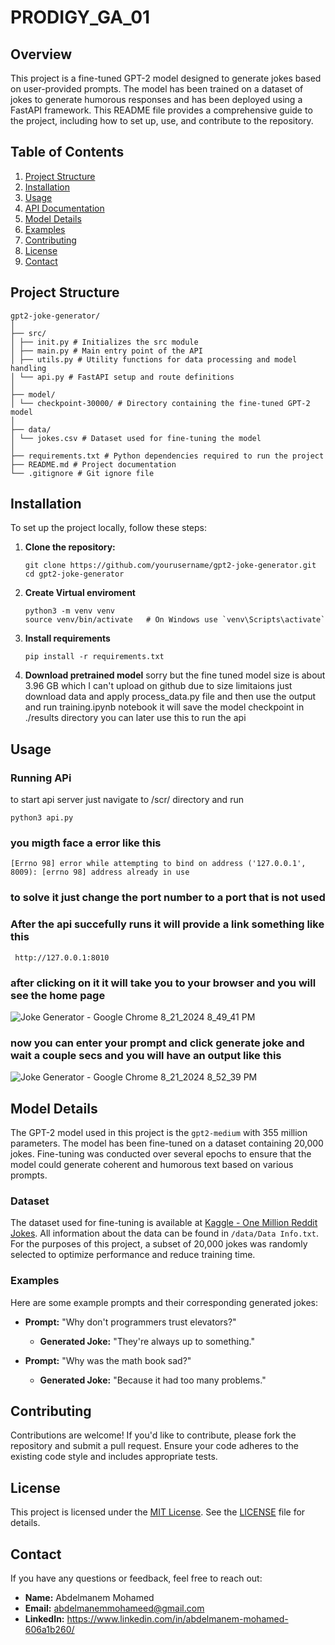 # PRODIGY_GA_01

## Overview
This project is a fine-tuned GPT-2 model designed to generate jokes based on user-provided prompts. The model has been trained on a dataset of jokes to generate humorous responses and has been deployed using a FastAPI framework. This README file provides a comprehensive guide to the project, including how to set up, use, and contribute to the repository.

## Table of Contents
1. [Project Structure](#project-structure)
2. [Installation](#installation)
3. [Usage](#usage)
4. [API Documentation](#api-documentation)
5. [Model Details](#model-details)
6. [Examples](#examples)
7. [Contributing](#contributing)
8. [License](#license)
9. [Contact](#contact)

## Project Structure
```
gpt2-joke-generator/
│
├── src/
│ ├── init.py # Initializes the src module
│ ├── main.py # Main entry point of the API
│ ├── utils.py # Utility functions for data processing and model handling
│ └── api.py # FastAPI setup and route definitions
│
├── model/
│ └── checkpoint-30000/ # Directory containing the fine-tuned GPT-2 model
│
├── data/
│ └── jokes.csv # Dataset used for fine-tuning the model
│
├── requirements.txt # Python dependencies required to run the project
├── README.md # Project documentation
└── .gitignore # Git ignore file
```
## Installation

To set up the project locally, follow these steps:

1. **Clone the repository:**
   ```
   git clone https://github.com/yourusername/gpt2-joke-generator.git
   cd gpt2-joke-generator
   ```
2. **Create Virtual enviroment**
   ```
   python3 -m venv venv
   source venv/bin/activate   # On Windows use `venv\Scripts\activate`
   ```
3. **Install requirements**
   ```
   pip install -r requirements.txt
   ```
4. **Download pretrained model** 
   sorry but the fine tuned model size is about 3.96 GB which I can't upload on
   github due to size limitaions just download data and apply process_data.py file
   and then use the output and run training.ipynb notebook it will save the model
   checkpoint  in ./results directory you can later use this to run the api

## Usage
   ### Running APi 
   to start api server just navigate to /scr/ directory and run
   ```
   python3 api.py
   ```
   ### you migth face a error like this
   ```
   [Errno 98] error while attempting to bind on address ('127.0.0.1', 8009): [errno 98] address already in use
   ```
   ### to solve  it just change the port number to a port that is not used 

   ### After the api succefully runs it will provide a link something like this
   ```
    http://127.0.0.1:8010
   ```
   ### after clicking on it it will take you to your browser and you will see the home page
   ![Joke Generator - Google Chrome 8_21_2024 8_49_41 PM](https://github.com/user-attachments/assets/6376e330-920b-41c7-8a80-e5eefa4a538e)
   ### now you can enter your prompt and click generate joke and wait a couple secs and you will have an output like this
   ![Joke Generator - Google Chrome 8_21_2024 8_52_39 PM](https://github.com/user-attachments/assets/d63a896c-7675-47ea-9e49-2f174700f545)
## Model Details

The GPT-2 model used in this project is the `gpt2-medium` with 355 million parameters. The model has been fine-tuned on a dataset containing 20,000 jokes. Fine-tuning was conducted over several epochs to ensure that the model could generate coherent and humorous text based on various prompts.

### Dataset

The dataset used for fine-tuning is available at [Kaggle - One Million Reddit Jokes](https://www.kaggle.com/datasets/thedevastator/one-million-reddit-jokes). All information about the data can be found in `/data/Data Info.txt`. For the purposes of this project, a subset of 20,000 jokes was randomly selected to optimize performance and reduce training time.

### Examples

Here are some example prompts and their corresponding generated jokes:

- **Prompt:** "Why don't programmers trust elevators?"
  - **Generated Joke:** "They're always up to something."

- **Prompt:** "Why was the math book sad?"
  - **Generated Joke:** "Because it had too many problems."
## Contributing
Contributions are welcome! If you'd like to contribute, please fork the repository and submit a pull request. Ensure your code adheres to the existing code style and includes appropriate tests.
## License
This project is licensed under the [MIT License](LICENSE). See the [LICENSE](LICENSE) file for details.
## Contact
If you have any questions or feedback, feel free to reach out:

- **Name:** Abdelmanem Mohamed
- **Email:** abdelmanemmohameed@gmail.com
- **LinkedIn:** https://www.linkedin.com/in/abdelmanem-mohamed-606a1b260/
